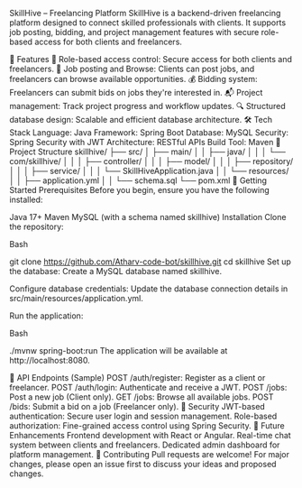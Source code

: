 SkillHive – Freelancing Platform
SkillHive is a backend-driven freelancing platform designed to connect skilled professionals with clients. It supports job posting, bidding, and project management features with secure role-based access for both clients and freelancers.

🌟 Features
🔐 Role-based access control: Secure access for both clients and freelancers.
📄 Job posting and Browse: Clients can post jobs, and freelancers can browse available opportunities.
💰 Bidding system: Freelancers can submit bids on jobs they're interested in.
📬 Project management: Track project progress and workflow updates.
🔍 Structured database design: Scalable and efficient database architecture.
🛠 Tech Stack
Language: Java
Framework: Spring Boot
Database: MySQL
Security: Spring Security with JWT
Architecture: RESTful APIs
Build Tool: Maven
🧱 Project Structure
skillhive/
├── src/
│ ├── main/
│ │ ├── java/
│ │ │ └── com/skillhive/
│ │ │ ├── controller/
│ │ │ ├── model/
│ │ │ ├── repository/
│ │ │ ├── service/
│ │ │ └── SkillHiveApplication.java
│ │ └── resources/
│ │ ├── application.yml
│ │ └── schema.sql
└── pom.xml
🚀 Getting Started
Prerequisites
Before you begin, ensure you have the following installed:

Java 17+
Maven
MySQL (with a schema named skillhive)
Installation
Clone the repository:

Bash

git clone https://github.com/Atharv-code-bot/skillhive.git
cd skillhive
Set up the database:
Create a MySQL database named skillhive.

Configure database credentials:
Update the database connection details in src/main/resources/application.yml.

Run the application:

Bash

./mvnw spring-boot:run
The application will be available at http://localhost:8080.

📄 API Endpoints (Sample)
POST /auth/register: Register as a client or freelancer.
POST /auth/login: Authenticate and receive a JWT.
POST /jobs: Post a new job (Client only).
GET /jobs: Browse all available jobs.
POST /bids: Submit a bid on a job (Freelancer only).
🔐 Security
JWT-based authentication: Secure user login and session management.
Role-based authorization: Fine-grained access control using Spring Security.
📌 Future Enhancements
Frontend development with React or Angular.
Real-time chat system between clients and freelancers.
Dedicated admin dashboard for platform management.
🤝 Contributing
Pull requests are welcome! For major changes, please open an issue first to discuss your ideas and proposed changes.
